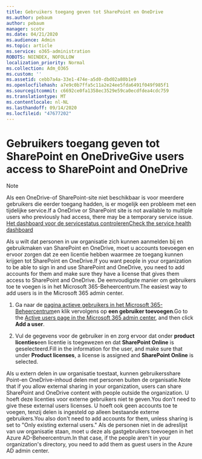 ```yaml
---
title: Gebruikers toegang geven tot SharePoint en OneDrive
ms.author: pebaum
author: pebaum
manager: scotv
ms.date: 04/21/2020
ms.audience: Admin
ms.topic: article
ms.service: o365-administration
ROBOTS: NOINDEX, NOFOLLOW
localization_priority: Normal
ms.collection: Adm_O365
ms.custom: ''
ms.assetid: cebb7a4a-33e1-474e-a5d0-dbd02a80b1e9
ms.openlocfilehash: a7e9c0b7ffa5c11a2e24ee5fda6491f049f985f1
ms.sourcegitcommit: c6692ce0fa1358ec3529e59ca0ecdfdea4cdc759
ms.translationtype: MT
ms.contentlocale: nl-NL
ms.lasthandoff: 09/14/2020
ms.locfileid: "47677202"
---
```

# <a name="give-users-access-to-sharepoint-and-onedrive"></a><span data-ttu-id="c3c7c-102">Gebruikers toegang geven tot SharePoint en OneDrive</span><span class="sxs-lookup"><span data-stu-id="c3c7c-102">Give users access to SharePoint and OneDrive</span></span>

> [!NOTE]
> <span data-ttu-id="c3c7c-103">Als een OneDrive-of SharePoint-site niet beschikbaar is voor meerdere gebruikers die eerder toegang hadden, is er mogelijk een probleem met een tijdelijke service.</span><span class="sxs-lookup"><span data-stu-id="c3c7c-103">If a OneDrive or SharePoint site is not available to multiple users who previously had access, there may be a temporary service issue.</span></span> [<span data-ttu-id="c3c7c-104">Het dashboard voor de servicestatus controleren</span><span class="sxs-lookup"><span data-stu-id="c3c7c-104">Check the service health dashboard</span></span>](https://portal.office.com/adminportal/home#/servicehealth)
  
<span data-ttu-id="c3c7c-105">Als u wilt dat personen in uw organisatie zich kunnen aanmelden bij en gebruikmaken van SharePoint en OneDrive, moet u accounts toevoegen en ervoor zorgen dat ze een licentie hebben waarmee ze toegang kunnen krijgen tot SharePoint en OneDrive.</span><span class="sxs-lookup"><span data-stu-id="c3c7c-105">If you want people in your organization to be able to sign in and use SharePoint and OneDrive, you need to add accounts for them and make sure they have a license that gives them access to SharePoint and OneDrive.</span></span> <span data-ttu-id="c3c7c-106">De eenvoudigste manier om gebruikers toe te voegen is in het Microsoft 365-Beheercentrum.</span><span class="sxs-lookup"><span data-stu-id="c3c7c-106">The easiest way to add users is in the Microsoft 365 admin center.</span></span>
  
1. <span data-ttu-id="c3c7c-107">Ga naar de [pagina actieve gebruikers in het Microsoft 365-Beheercentrum](https://portal.office.com/adminportal/home#/users)en klik vervolgens op **een gebruiker toevoegen**.</span><span class="sxs-lookup"><span data-stu-id="c3c7c-107">Go to the [Active users page in the Microsoft 365 admin center](https://portal.office.com/adminportal/home#/users), and then click **Add a user**.</span></span>
    
2. <span data-ttu-id="c3c7c-108">Vul de gegevens voor de gebruiker in en zorg ervoor dat onder **product licenties**een licentie is toegewezen en dat **SharePoint Online** is geselecteerd.</span><span class="sxs-lookup"><span data-stu-id="c3c7c-108">Fill in the information for the user, and make sure that under **Product licenses**, a license is assigned and **SharePoint Online** is selected.</span></span> 
    
<span data-ttu-id="c3c7c-109">Als u extern delen in uw organisatie toestaat, kunnen gebruikersshare Point-en OneDrive-inhoud delen met personen buiten de organisatie.</span><span class="sxs-lookup"><span data-stu-id="c3c7c-109">Note that if you allow external sharing in your organization, users can share SharePoint and OneDrive content with people outside the organization.</span></span> <span data-ttu-id="c3c7c-110">U hoeft deze licenties voor externe gebruikers niet te geven.</span><span class="sxs-lookup"><span data-stu-id="c3c7c-110">You don't need to give these external users licenses.</span></span> <span data-ttu-id="c3c7c-111">U hoeft ook geen accounts toe te voegen, tenzij delen is ingesteld op alleen bestaande externe gebruikers.</span><span class="sxs-lookup"><span data-stu-id="c3c7c-111">You also don't need to add accounts for them, unless sharing is set to "Only existing external users."</span></span> <span data-ttu-id="c3c7c-112">Als de personen niet in de adreslijst van uw organisatie staan, moet u deze als gastgebruikers toevoegen in het Azure AD-Beheercentrum.</span><span class="sxs-lookup"><span data-stu-id="c3c7c-112">In that case, if the people aren't in your organization's directory, you need to add them as guest users in the Azure AD admin center.</span></span>
  

